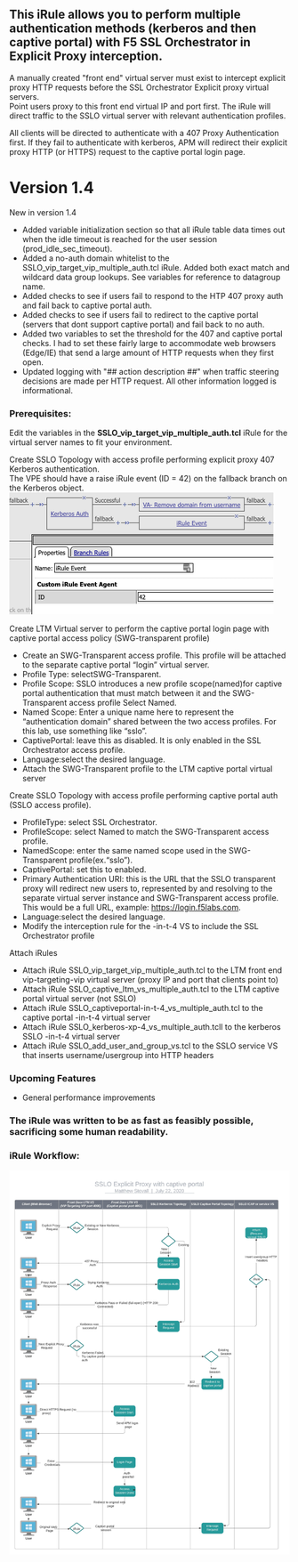 ## This iRule allows you to perform multiple authentication methods (kerberos and then captive portal) with F5 SSL Orchestrator in Explicit Proxy interception. 

A manually created "front end" virtual server must exist to intercept explicit proxy HTTP requests before the SSL Orchestrator Explicit proxy virtual servers.   
Point users proxy to this front end virtual IP and port first. The iRule will direct traffic to the SSLO virtual server with relevant authentication profiles.    

All clients will be directed to authenticate with a 407 Proxy Authentication first. 
If they fail to authenticate with kerberos, APM will redirect their explicit proxy HTTP (or HTTPS) request to the captive portal login page. 

# Version 1.4
New in version 1.4  
- Added variable initialization section so that all iRule table data times out when the idle timeout is reached for the user session (prod_idle_sec_timeout).  
- Added a no-auth domain whitelist to the SSLO_vip_target_vip_multiple_auth.tcl iRule. Added both exact match and wildcard data group lookups. See variables for reference to datagroup name. 
- Added checks to see if users fail to respond to the HTP 407 proxy auth and fail back to captive portal auth. 
- Added checks to see if users fail to redirect to the captive portal (servers that dont support captive portal) and fail back to no auth.
- Added two variables to set the threshold for the 407 and captive portal checks. I had to set these fairly large to accommodate web browsers (Edge/IE) that send a large amount of HTTP requests when they first open.
- Updated logging with "## action description ##" when traffic steering decisions are made per HTTP request. All other information logged is informational. 

### Prerequisites: 
Edit the variables in the **SSLO_vip_target_vip_multiple_auth.tcl** iRule for the virtual server names to fit your environment.   

Create SSLO Topology with access profile performing explicit proxy 407  Kerberos authentication.  
The VPE should have a raise iRule event (ID = 42) on the fallback branch on the Kerberos object.     
![VPE Raise iRule](https://raw.githubusercontent.com/megamattzilla/iRules/master/SSLO_Multiple_Auth/vpe_raise_irule.png)
  
Create LTM Virtual server to perform the captive portal login page with captive portal access policy (SWG-transparent profile)  
- Create an SWG-Transparent access profile. This profile will be attached to the separate captive portal “login” virtual server.
- Profile Type: selectSWG-Transparent.
- Profile Scope: SSLO introduces a new profile scope(named)for captive portal authentication that must match between it and the SWG-Transparent access profile Select Named.
- Named Scope: Enter a unique name here to represent the “authentication domain” shared between the two access profiles. For this lab, use something like “sslo”.
- CaptivePortal: leave this as disabled. It is only enabled in the SSL Orchestrator access profile.
- Language:select the desired language.
- Attach the SWG-Transparent profile to the LTM captive portal virtual server

  
Create SSLO Topology with access profile performing captive portal auth (SSLO access profile).      
- ProfileType: select SSL Orchestrator.
- ProfileScope: select Named to match the SWG-Transparent access profile.
- NamedScope: enter the same named scope used in the SWG-Transparent profile(ex.“sslo”).   
- CaptivePortal: set this to enabled.
- Primary Authentication URI: this is the URL that the SSLO transparent proxy will redirect new users to, represented by and resolving to the separate virtual server instance and SWG-Transparent access profile. This would be a full URL, example: https://login.f5labs.com.
- Language:select the desired language.
- Modify the interception rule for the -in-t-4 VS to include the SSL Orchestrator profile


Attach iRules
- Attach iRule SSLO_vip_target_vip_multiple_auth.tcl to the LTM front end vip-targeting-vip virtual server (proxy IP and port that clients point to)
- Attach iRule SSLO_captive_ltm_vs_multiple_auth.tcl to the LTM captive portal virtual server (not SSLO)
- Attach iRule SSLO_captiveportal-in-t-4_vs_multiple_auth.tcl to the captive portal -in-t-4 virtual server
- Attach iRule SSLO_kerberos-xp-4_vs_multiple_auth.tcll to the kerberos SSLO -in-t-4 virtual server
- Attach iRule SSLO_add_user_and_group_vs.tcl to the SSLO service VS that inserts username/usergroup into HTTP headers

### Upcoming Features
- General performance improvements 

### The iRule was written to be as fast as feasibly possible, sacrificing some human readability.  

### iRule Workflow: 
![iRule Workflow](https://raw.githubusercontent.com/megamattzilla/iRules/master/SSLO_Multiple_Auth/irule_flow.jpeg)
